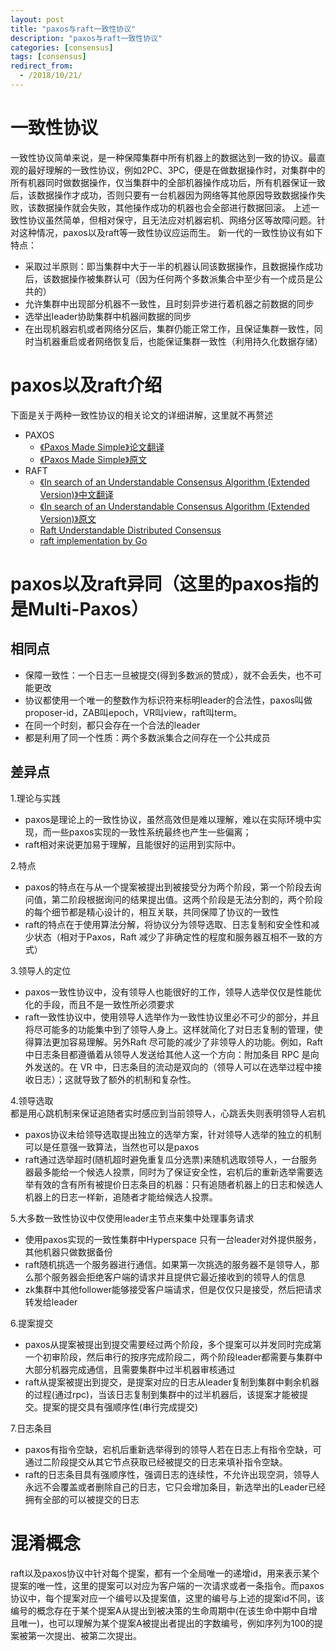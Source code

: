 ```yaml
---
layout: post
title: "paxos与raft一致性协议"
description: "paxos与raft一致性协议"
categories: [consensus]
tags: [consensus]
redirect_from:
  - /2018/10/21/
---
```


# 一致性协议
一致性协议简单来说，是一种保障集群中所有机器上的数据达到一致的协议。最直观的最好理解的一致性协议，例如2PC、3PC，便是在做数据操作时，对集群中的所有机器同时做数据操作，仅当集群中的全部机器操作成功后，所有机器保证一致后，该数据操作才成功，否则只要有一台机器因为网络等其他原因导致数据操作失败，该数据操作就会失败，其他操作成功的机器也会全部进行数据回滚。
上述一致性协议虽然简单，但相对保守，且无法应对机器宕机、网络分区等故障问题。针对这种情况，paxos以及raft等一致性协议应运而生。
新一代的一致性协议有如下特点：
- 采取过半原则：即当集群中大于一半的机器认同该数据操作，且数据操作成功后，该数据操作被集群认可（因为任何两个多数派集合中至少有一个成员是公共的）
- 允许集群中出现部分机器不一致性，且时刻异步进行着机器之前数据的同步
- 选举出leader协助集群中机器间数据的同步
- 在出现机器宕机或者网络分区后，集群仍能正常工作，且保证集群一致性，同时当机器重启或者网络恢复后，也能保证集群一致性（利用持久化数据存储）

# paxos以及raft介绍
下面是关于两种一致性协议的相关论文的详细讲解，这里就不再赘述
- PAXOS
    - [《Paxos Made Simple》论文翻译](https://www.jianshu.com/p/6d01a8d2df9f)
    - [《Paxos Made Simple》原文](/assets/pdf/paxos-simple1.pdf)
- RAFT
    - [《In search of an Understandable Consensus Algorithm (Extended Version)》中文翻译](http://www.infoq.com/cn/articles/raft-paper)
    - [《In search of an Understandable Consensus Algorithm (Extended Version)》原文](/assets/pdf/raft.pdf)
    - [Raft Understandable Distributed Consensus](http://thesecretlivesofdata.com/raft/)
    - [raft implementation by Go](https://github.com/coreos/etcd/tree/master/raft#usage)
    

# paxos以及raft异同（这里的paxos指的是Multi-Paxos）

## 相同点
- 保障一致性：一个日志一旦被提交(得到多数派的赞成），就不会丢失，也不可能更改
- 协议都使用一个唯一的整数作为标识符来标明leader的合法性，paxos叫做proposer-id，ZAB叫epoch，VR叫view，raft叫term。
- 在同一个时刻，都只会存在一个合法的leader
- 都是利用了同一个性质：两个多数派集合之间存在一个公共成员

## 差异点
1.理论与实践  
- paxos是理论上的一致性协议，虽然高效但是难以理解，难以在实际环境中实现，而一些paxos实现的一致性系统最终也产生一些偏离；
- raft相对来说更加易于理解，且能很好的运用到实际中。

2.特点
- paxos的特点在与从一个提案被提出到被接受分为两个阶段，第一个阶段去询问值，第二阶段根据询问的结果提出值。这两个阶段是无法分割的，两个阶段的每个细节都是精心设计的，相互关联，共同保障了协议的一致性
- raft的特点在于使用算法分解，将协议分为领导选取、日志复制和安全性和减少状态（相对于Paxos，Raft 减少了非确定性的程度和服务器互相不一致的方式）

3.领导人的定位
- paxos一致性协议中，没有领导人也能很好的工作，领导人选举仅仅是性能优化的手段，而且不是一致性所必须要求
- raft一致性协议中，使用领导人选举作为一致性协议里必不可少的部分，并且将尽可能多的功能集中到了领导人身上。这样就简化了对日志复制的管理，使得算法更加容易理解。另外Raft 尽可能的减少了非领导人的功能。例如，Raft 中日志条目都遵循着从领导人发送给其他人这一个方向：附加条目 RPC 是向外发送的。在 VR 中，日志条目的流动是双向的（领导人可以在选举过程中接收日志）；这就导致了额外的机制和复杂性。

4.领导选取  
都是用心跳机制来保证追随者实时感应到当前领导人，心跳丢失则表明领导人宕机  
- paxos协议未给领导选取提出独立的选举方案，针对领导人选举的独立的机制可以是任意强一致算法，当然也可以是paxos
- raft通过选举超时(随机超时避免重复瓜分选票)来随机选取领导人，一台服务器最多能给一个候选人投票，同时为了保证安全性，宕机后的重新选举需要选举有效的含有所有被提价日志条目的机器：只有追随者机器上的日志和候选人机器上的日志一样新，追随者才能给候选人投票。

5.大多数一致性协议中仅使用leader主节点来集中处理事务请求
- 使用paxos实现的一致性集群中Hyperspace 只有一台leader对外提供服务，其他机器只做数据备份
- raft随机挑选一个服务器进行通信。如果第一次挑选的服务器不是领导人，那么那个服务器会拒绝客户端的请求并且提供它最近接收到的领导人的信息
- zk集群中其他follower能够接受客户端请求，但是仅仅只是接受，然后把请求转发给leader

6.提案提交
- paxos从提案被提出到提交需要经过两个阶段，多个提案可以并发同时完成第一个初审阶段，然后串行的按序完成阶段二，两个阶段leader都需要与集群中大部分机器完成通信，且需要集群中过半机器审核通过
- raft从提案被提出到提交，是提案对应的日志从leader复制到集群中剩余机器的过程(通过rpc)，当该日志复制到集群中的过半机器后，该提案才能被提交。提案的提交具有强顺序性(串行完成提交)


7.日志条目
- paxos有指令空缺，宕机后重新选举得到的领导人若在日志上有指令空缺，可通过二阶段提交从其它节点获取已经被提交的日志来填补指令空缺。
- raft的日志条目具有强顺序性，强调日志的连续性，不允许出现空洞，领导人永远不会覆盖或者删除自己的日志，它只会增加条目，新选举出的Leader已经拥有全部的可以被提交的日志

# 混淆概念

raft以及paxos协议中针对每个提案，都有一个全局唯一的递增id，用来表示某个提案的唯一性，这里的提案可以对应为客户端的一次请求或者一条指令。而paxos协议中，每个提案对应一个编号以及提案值，这里的编号与上述的提案id不同，该编号的概念存在于某个提案A从提出到被决策的生命周期中(在该生命中期中自增且唯一)，也可以理解为某个提案A被提出者提出的字数编号，例如序列为100的提案被第一次提出、被第二次提出。



